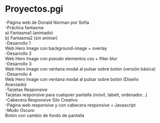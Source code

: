 # Proyectos.pgi
-Página web de Donald Norman por Sofia <br>
-Práctica fantasma <br>
    a) Fantasma1 (animado) <br>
    b) Fantasma2 (sin animar) <br>
-Desarrollo 1 <br>
    Web Hero Image con background-image + overlay <br>
-Desarrollo 2 <br>
    Web Hero Image con pseudo elementos css + filter blur <br>
-Desarrollo 3 <br>
    Web Hero Image con ventana modal al pulsar sobre botón (versión básica) <br>
-Desarrollo 4 <br>
    Web Hero Image con ventana modal al pulsar sobre botón (Diseño Avanzado) <br>
-Tarjetas Responsive <br>
    Tarjetas responsive para cualquier pantalla (móvil, tabelt, ordenador...) <br>
-Cabecera Responsive Silo Creativo <br>
    -Página web responsive y con cabecera responsive + Javascript <br> 
-Modo Oscuro <br>
    Botón con cambio de fondo de pantalla <br>
